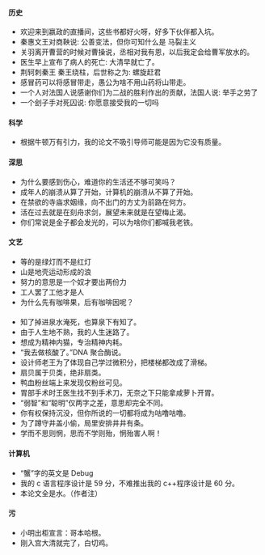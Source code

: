 #### 历史

- 欢迎来到嬴政的直播间，这些书都好火呀，好多下伙伴都入坑。
- 秦惠文王对商鞅说: 公善变法，但你可知什么是 马裂主义
- 关羽离开曹营的时候对曹操说，丞相对我有恩，以后我定会给曹军放水的。
- 医生早上宣布了病人的死亡: 大清早就亡了。
- 荆轲刺秦王 秦王绕柱，后世称之为: 螺旋赶君
- 感冒药可以将感冒带走，愚公为啥不用山药将山带走。
- 一个人对法国人说感谢你们为二战的胜利作出的贡献，法国人说: 举手之劳了
- 一个刽子手对死囚说: 你愿意接受我的一切吗

#### 科学

- 根据牛顿万有引力，我的论文不吸引导师可能是因为它没有质量。

#### 深思

- 为什么要感到伤心，难道你的生活还不够可笑吗？
- 成年人的崩溃从算了开始，计算机的崩溃从不算了开始。
- 在禁欲的寺庙求姻缘，向不出门的方丈为前路在何方。
- 活在过去就是在刻舟求剑，展望未来就是在望梅止渴。
- 你们常说是金子都会发光的，可以为啥你们都喊我老铁。

#### 文艺

- 等的是绿灯而不是红灯
- 山是地壳运动形成的浪
- 努力的意思是一个奴才要出两份力
- 工人罢了工他才是人
- 为什么先有咖啡果，后有咖啡因呢？

####

- 知了掉进泉水淹死，也算泉下有知了。
- 由于人生地不熟，我的人生迷路了。
- 想成为精神内猫，专治精神内耗。
- “我去做核酸了。”DNA 聚合酶说。
- 设计师老王为了体现自己学过微积分，把楼梯都改成了滑梯。
- 扇贝属于贝类，绝非扇类。
- 鸭血粉丝端上来发现仅粉丝可见。
- 胃部手术时王医生找不到手术刀，无奈之下只能拿咸萝卜开胃。
- “弱智”和“聪明”仅两字之差，意思却完全不同。
- 你有权保持沉没，但你所说的一切都将成为咕噜咕噜。
- 为了蹲守井盖小偷，局里安排井井有条。
- 学而不思则惘，思而不学则殆，惘殆害人啊！

#### 计算机

- “蟹”字的英文是 Debug
- 我的 c 语言程序设计是 59 分，不难推出我的 c++程序设计是 60 分。
- 本论文全是水。（作者注）

#### 污

- 小明出柜宣言：哥本哈根。
- 刚入宫大清就完了，白切鸡。
